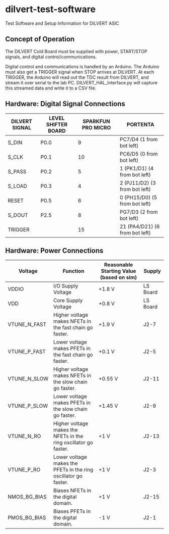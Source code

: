 # dilvert-test-software
Test Software and Setup Information for DILVERT ASIC

## Concept of Operation 
The DILVERT Cold Board must be supplied with power, START/STOP signals, and digital control/communications.

Digital control and communications is handled by an Arduino. The Arduino must also get a TRIGGER signal when STOP arrives at DILVERT. At each TRIGGER, the Arduino will read out the TDC result from DILVERT, and stream it over serial to the lab PC. DILVERT_HAL_Interface.py will capture this streamed data and write it to a CSV file.


## Hardware: Digital Signal Connections

DILVERT SIGNAL	| LEVEL SHIFTER BOARD	  | SPARKFUN PRO MICRO	| PORTENTA
--- | --- | --- | ---
S_DIN	|P0.0	|9	|PC7/D4 (1 from bot left)
S_CLK	|P0.1	|10	|PC6/D5 (0 from bot left)
S_PASS	|P0.2	|5	|1 (PK1/D1) (4 from bot left)
S_LOAD	|P0.3	|4	|2 (PJ11/D2) (3 from bot left)
RESET	|P0.5	|6	|0 (PH15/D0) (5 from bot left)
S_DOUT	|P2.5	|8	|PG7/D3 (2 from bot left)
TRIGGER	| |15	|21 (PA4/D21) (6 from bot left)
			

## Hardware: Power Connections

Voltage	|Function	|Reasonable Starting Value (based on sim) | Supply
--- | --- | --- | ---
VDDIO | I/O Supply Voltage | +1.8 V | LS Board
VDD | Core Supply Voltage | +0.8 V | LS Board
VTUNE_N_FAST	|Higher voltage makes NFETs in the fast chain go faster.	|+1.9 V | J2-7
VTUNE_P_FAST	|Lower voltage makes PFETs in the fast chain go faster.	|+0.1 V | J2-5
VTUNE_N_SLOW	|Higher voltage makes NFETs in the slow chain go faster.	|+0.55 V | J2-11
VTUNE_P_SLOW	|Lower voltage makes PFETs in the slow chain go faster.	|+1.45 V | J2-9
VTUNE_N_RO	|Higher voltage makes the NFETs in the ring oscillator go faster.	|+1 V | J2-13
VTUNE_P_RO	|Lower voltage makes the PFETs in the ring oscillator go faster.	|+1 V | J2-3
NMOS_BG_BIAS	|Biases NFETs in the digital domain.	|+1 V | J2-15
PMOS_BG_BIAS	|Biases PFETs in the digital domain.	|-1 V | J2-1



